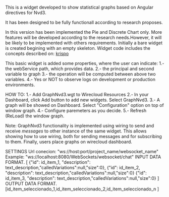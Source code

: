 This is a widget developed to show statistical graphs based on Angular directives for Nvd3.

It has been designed to be fully functionall according to research proposes.

In this version has been implemented the Pie and Discrete Chart only. More features will be developed according to the research needs.However, it will be likely to be implemented with others requirements.
Initially a bare widget is created begining with an empty skeleton. Widget code includes the concepts described on: [krispo](http://krispo.github.io/angular-nvd3/#/pieChart)

This basic widget is added some properties, where the user can indicate:
1.- the webService path, which provides data.
2.- the principal and second variable to graph
3.- the operation will be computed between above two variables.
4.- Yes or NOT to observe logs on development or production environments.


HOW TO:
1.- Add GraphNvd3.wgt to Wirecloud Resources 
2.- In your Dashboard, click Add button to add new widgets. Select GraphNvd3.
3.- A graph will be showed on Dashboard. Select "Configuration" option on top of window graph.
4.- Configure paremeters as you decide.
5.- Refresh (ReLoad) the window graph.

Note: GraphNvd3 functionality is implemented using wiring to send and receive _messages_ to other instance of the same widget. This allows showing how to use wiring, both for sending messages and for subscribing to them.
Finally, users place graphs on wirecloud dashboard.  

SETTINGS
Url conecion: "ws://host:port/project_name/websocket_name"
Example: "ws://localhost:8080/WebSockets/websocket/chat"
INPUT DATA FORMAT.
	[
		{"id": id_item_1, "description": text_description,"calledVariations":null,"size":0},
		{"id": id_item_2, "description": text_description,"calledVariations":null,"size":0}
		{"id": id_item_3, "description": text_description,"calledVariations":null,"size":0}
	]
OUTPUT DATA FORMAT.
	[id_item_seleccionado_1,id_item_seleccionado_2,id_item_seleccionado_n ]
